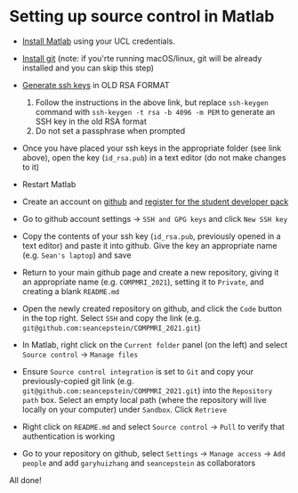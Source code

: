 # Setting up source control in Matlab

* [Install Matlab](https://uk.mathworks.com/academia/tah-portal/university-college-london-649021.html) using your UCL credentials.

* [Install git](https://git-scm.com/book/en/v2/Getting-Started-Installing-Git) (note: if you'rte running macOS/linux, git will be already installed and you can skip this step)

* [Generate ssh keys](https://uk.mathworks.com/help/matlab/matlab_prog/set-up-git-source-control.html) in OLD RSA FORMAT
    1. Follow the instructions in the above link, but replace `ssh-keygen` command with `ssh-keygen -t rsa -b 4096 -m PEM` to generate an SSH key in the old RSA format
    2. Do not set a passphrase when prompted

* Once you have placed your ssh keys in the appropriate folder (see link above), open the key (`id_rsa.pub`) in a text editor (do not make changes to it)

* Restart Matlab

* Create an account on [github](https://github.com) and [register for the student developer pack](https://education.github.com/pack)

* Go to github account settings -> `SSH and GPG keys` and click `New SSH key`

* Copy the contents of your ssh key (`id_rsa.pub`, previously opened in a text editor) and paste it into github. Give the key an appropriate name (e.g. `Sean's laptop`) and save

* Return to your main github page and create a new repository, giving it an appropriate name (e.g. `COMPMRI_2021`), setting it to `Private`, and creating a  blank `README.md`

* Open the newly created repository on github, and click the `Code` button in the top right. Select `SSH` and copy the link (e.g. `git@github.com:seancepstein/COMPMRI_2021.git`)

* In Matlab, right click on the `Current folder` panel (on the left) and select `Source control` -> `Manage files`

* Ensure `Source control integration` is set to `Git` and copy your previously-copied git link (e.g. `git@github.com:seancepstein/COMPMRI_2021.git`) into the `Repository path` box. Select an empty local path (where the repository will live locally on your computer) under `Sandbox`. Click `Retrieve`

* Right click on `README.md` and select `Source control` -> `Pull` to verify that authentication is working

* Go to your repository on github, select `Settings` -> `Manage access` -> `Add people` and add `garyhuizhang` and `seancepstein` as collaborators

All done!
